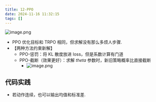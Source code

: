 ```yaml
---
title: 12-PPO
date: 2024-11-16 11:32:15
tags: []
---
```

![image.png](https://how-to-1258460161.cos.ap-shanghai.myqcloud.com/how-to/20241116113319.webp)

- PPO 优化目标和 TRPO 相同，但求解没有那么多烦人步骤.
- 【两种方法约束新解】
    - PPO-惩罚：将 KL 散度放进 loss，但是系数计算有门道
    - PPO-截断（效果更好）：求解 $theta$ 参数时，新旧策略概率比直接截断
        - ![image.png](https://how-to-1258460161.cos.ap-shanghai.myqcloud.com/how-to/20241116113711.webp)

## 代码实践

- 若动作连续，也可以输出均值和标准差.
